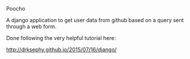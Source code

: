 Poocho

A django application to get user data from github based
on a query sent through a web form.

Done following the very helpful tutorial here:

http://drksephy.github.io/2015/07/16/django/
